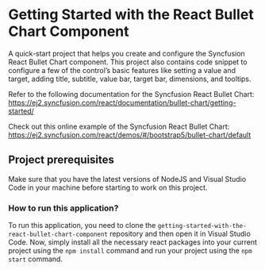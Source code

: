 # Getting Started with the React Bullet Chart Component

A quick-start project that helps you create and configure the Syncfusion React Bullet Chart component. This project also contains code snippet to configure a few of the control’s basic features like setting a value and target, adding title, subtitle, value bar, target bar, dimensions, and tooltips.

Refer to the following documentation for the Syncfusion React Bullet Chart: 
https://ej2.syncfusion.com/react/documentation/bullet-chart/getting-started/

Check out this online example of the Syncfusion React Bullet Chart: 
https://ej2.syncfusion.com/react/demos/#/bootstrap5/bullet-chart/default

## Project prerequisites

Make sure that you have the latest versions of NodeJS and Visual Studio Code in your machine before starting to work on this project.

### How to run this application?

To run this application, you need to clone the `getting-started-with-the-react-bullet-chart-component` repository and then open it in Visual Studio Code. Now, simply install all the necessary react packages into your current project using the `npm install` command and run your project using the `npm start` command.